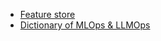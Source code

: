 - [Feature store](https://www.featurestore.org/)
- [Dictionary of MLOps & LLMOps](https://www.hopsworks.ai/mlops-dictionary?utm_source=fs.org&utm_medium=web)